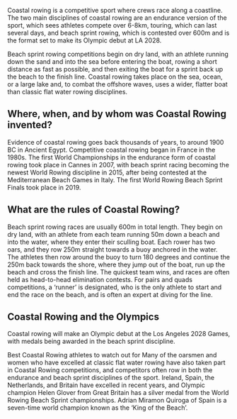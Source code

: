 Coastal rowing is a competitive sport where crews race along a coastline. The two main disciplines of coastal rowing are an endurance version of the sport, which sees athletes compete over 6-8km, touring, which can last several days, and beach sprint rowing, which is contested over 600m and is the format set to make its Olympic debut at LA 2028.

Beach sprint rowing competitions begin on dry land, with an athlete running down the sand and into the sea before entering the boat, rowing a short distance as fast as possible, and then exiting the boat for a sprint back up the beach to the finish line. Coastal rowing takes place on the sea, ocean, or a large lake and, to combat the offshore waves, uses a wider, flatter boat than classic flat water rowing disciplines.

## Where, when, and by whom was Coastal Rowing invented?

Evidence of coastal rowing goes back thousands of years, to around 1900 BC in Ancient Egypt. Competitive coastal rowing began in France in the 1980s. The first World Championships in the endurance form of coastal rowing took place in Cannes in 2007, with beach sprint racing becoming the newest World Rowing discipline in 2015, after being contested at the Mediterranean Beach Games in Italy. The first World Rowing Beach Sprint Finals took place in 2019.

## What are the rules of Coastal Rowing?

Beach sprint rowing races are usually 600m in total length. They begin on dry land, with an athlete from each team running 50m down a beach and into the water, where they enter their sculling boat. Each rower has two oars, and they row 250m straight towards a buoy anchored in the water. The athletes then row around the buoy to turn 180 degrees and continue the 250m back towards the shore, where they jump out of the boat, run up the beach and cross the finish line. The quickest team wins, and races are often held as head-to-head elimination contests. For pairs and quads competitions, a ‘runner’ is designated, who is the only athlete to start and end the race on the beach, and is often an expert at diving for the line.

## Coastal Rowing and the Olympics

Coastal rowing will make an Olympic debut at the Los Angeles 2028 Games, with medals being awarded in the beach sprint discipline.

Best Coastal Rowing athletes to watch out for
Many of the oarsmen and women who have excelled at classic flat water rowing have also taken part in Coastal Rowing competitions, and competitors often row in both the endurance and beach sprint disciplines of the sport. Ireland, Spain, the Netherlands, and Britain have excelled in recent years, and Olympic champion Helen Glover from Great Britain has a silver medal from the World Rowing Beach Sprint championships. Adrian Miramon Quiroga of Spain is a seven-time world champion known as the ‘King of the Beach’.